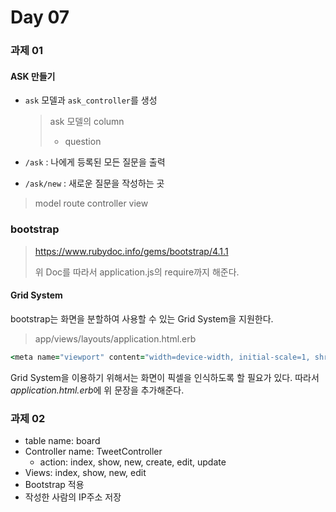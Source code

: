 # Day 07



### 과제 01

#### ASK 만들기

* `ask` 모델과 `ask_controller`를 생성

  > ask 모델의 column
  >
  > * question

* `/ask`  : 나에게 등록된 모든 질문을 출력

* `/ask/new` : 새로운 질문을 작성하는 곳

> model route controller view





### bootstrap

> https://www.rubydoc.info/gems/bootstrap/4.1.1
>
> 위 Doc를 따라서 application.js의 require까지 해준다.



#### Grid System

 bootstrap는 화면을 분할하여 사용할 수 있는 Grid System을 지원한다.



> app/views/layouts/application.html.erb

```ruby
<meta name="viewport" content="width=device-width, initial-scale=1, shrink-to-fit=no"> 
```

 Grid System을 이용하기 위해서는 화면이 픽셀을 인식하도록 할 필요가 있다. 따라서 *application.html.erb*에 위 문장을 추가해준다.





### 과제 02

* table name: board
* Controller name:  TweetController
  * action: index, show, new, create, edit, update
* Views: index, show, new, edit
* Bootstrap 적용
* 작성한 사람의 IP주소 저장